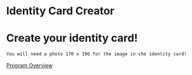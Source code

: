 # Identity Card Creator

# Create your identity card!

```bash
You will need a photo 170 x 190 for the image in che identity card!
```

[Program Overview](https://postimg.cc/dZLC4kq2)
